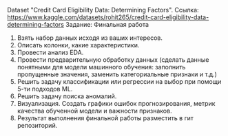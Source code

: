 Dataset "Credit Card Eligibility Data: Determining Factors". Ссылка: https://www.kaggle.com/datasets/rohit265/credit-card-eligibility-data-determining-factors
Задание: Финальная работа
1. Взять набор данных исходя из ваших интересов.
2. Описать колонки, какие характеристики.
3. Провести анализ EDA.
4. Провести предварительную обработку данных (сделать данные понятными для модели машинного обучения: заполнить пропущенные значения, заменить категориальные признаки и т.д.)
5. Решить задачу классификации или регрессии на выбор при помощи 5-ти подходов  ML.
6. Решить задачу поиска аномалий.
6. Визуализация. Создать графики ошибок прогнозирования, метрик качества обученной модели и важности признаков.
7. Результат выполнения финальной работы разместить в гит репозиторий.